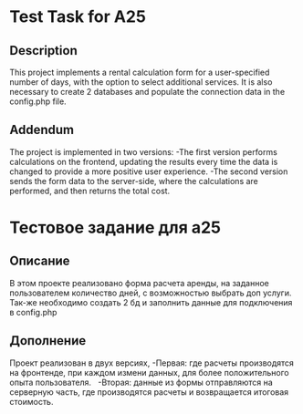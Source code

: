 # Test Task for A25

## Description
This project implements a rental calculation form for a user-specified number of days, with the option to select additional services. It is also necessary to create 2 databases and populate the connection data in the config.php file.

## Addendum
The project is implemented in two versions:
-The first version performs calculations on the frontend, updating the results every time the data is changed to provide a more positive user experience.
-The second version sends the form data to the server-side, where the calculations are performed, and then returns the total cost.

# Тестовое задание для а25

## Описание
В этом проекте реализовано форма расчета аренды, на заданное пользователем количество дней, с возможностью выбрать доп услуги. Так-же необходимо создать 2 бд и заполнить данные для подключения в config.php  

## Дополнение 
Проект реализован в двух версиях, 
-Первая: где расчеты производятся на фронтенде, при каждом измени данных, для более положительного опыта пользователя.  
-Вторая: данные из формы отправляются на серверную часть, где производятся расчеты и возвращается итоговая стоимость.
